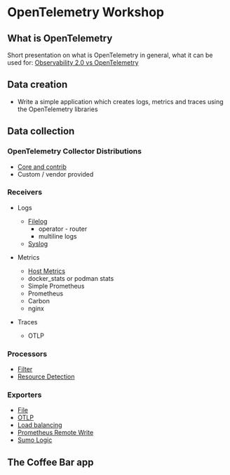# OpenTelemetry Workshop

## What is OpenTelemetry

Short presentation on what is OpenTelemetry in general, what it can be used for: [Observability 2.0 vs OpenTelemetry](https://slides.com/perk/obsevability-20-feat-opentelemetry)

## Data creation

* Write a simple application which creates logs, metrics and traces using the OpenTelemetry libraries

## Data collection

### OpenTelemetry Collector Distributions

* [Core and contrib](./exercises/core-distro/)
* Custom / vendor provided

### Receivers

* Logs
  * [Filelog](./exercises/receivers/filelog/)
    * operator - router
    * multiline logs
  * [Syslog](./exercises/receivers/syslog/)

* Metrics
  * [Host Metrics](./exercises/receivers/hostmetrics/)
  * docker_stats or podman stats
  * Simple Prometheus
  * Prometheus
  * Carbon
  * nginx

* Traces
  * OTLP

### Processors

* [Filter](./exercises/processors/filter/)
* [Resource Detection](./exercises/processors/resourcedetection/)

### Exporters
  
* [File](./exercises/exporters/file)
* [OTLP](./exercises/exporters/otlp)
* [Load balancing](./exercises/exporters/loadbalancing)
* [Prometheus Remote Write](./exercises/exporters/prometheusremotewrite)
* [Sumo Logic](./exercises/exporters/sumologic)

## The Coffee Bar app